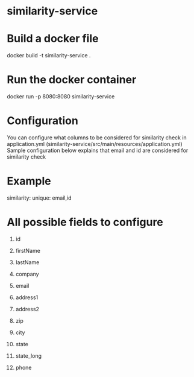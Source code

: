 # similarity-service

# Build a docker file
docker build -t similarity-service .

# Run the docker container
docker run -p 8080:8080 similarity-service

# Configuration
You can configure what columns to be considered for similarity check in application.yml (similarity-service/src/main/resources/application.yml)
Sample configuration below explains that email and id are considered for similarity check
# Example
similarity:
  unique: email,id

# All possible fields to configure
1. id

2. firstName

3. lastName

4. company

5. email

6. address1

7. address2

8. zip

9. city

10. state

11. state_long

12. phone
  

